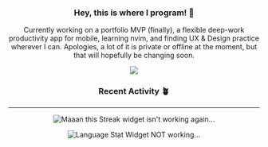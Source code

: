 <h3 align=center>Hey, this is where I program! 🐛</h3>
<p align=center>Currently working on a portfolio MVP (finally), a flexible deep-work productivity app for mobile, learning nvim, and finding UX & Design practice wherever I can. Apologies, a lot of it is private or offline at the moment, but that will hopefully be changing soon.</p>
<p align=center><img src="https://komarev.com/ghpvc/?username=your-github-username" /></p>

<h3 align=center>Recent Activity 🪴</h3>
<p align=center>
  <!--RECENT_ACTIVITY:start-->
  
  <!--RECENT_ACTIVITY:last_update-->
</p>

---

<p align=center><img src="https://github-readme-streak-stats.herokuapp.com/?user=colinhehn&theme=ambient_gradient&hide_border=false" alt="Maaan this Streak widget isn't working again..."/></p>
<p align=center><img align=center src="https://github-readme-stats.vercel.app/api/top-langs/?username=colinhehn&theme=ambient_gradient&show_icons=true&hide_border=false&layout=compact" alt="Language Stat Widget NOT working..."/></p>
